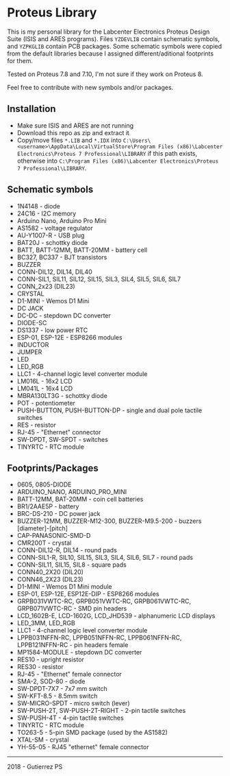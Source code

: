 # Proteus Library

This is my personal library for the Labcenter Electronics Proteus Design Suite (ISIS and ARES programs). Files `YZDEVLIB` contain schematic symbols, and `YZPKGLIB` contain PCB packages. Some schematic symbols were copied from the default libraries because I assigned different/aditional footprints for them.

Tested on Proteus 7.8 and 7.10, I'm not sure if they work on Proteus 8.

Feel free to contribute with new symbols and/or packages.

## Installation

* Make sure ISIS and ARES are not running
* Download this repo as zip and extract it
* Copy/move files `*.LIB` and `*.IDX` into `C:\Users\<username>\AppData\Local\VirtualStore\Program Files (x86)\Labcenter Electronics\Proteus 7 Professional\LIBRARY` if this path exists, otherwise into `C:\Program Files (x86)\Labcenter Electronics\Proteus 7 Professional\LIBRARY`.

## Schematic symbols

* 1N4148 - diode
* 24C16 - I2C memory
* Arduino Nano, Arduino Pro Mini
* AS1582 - voltage regulator
* AU-Y1007-R - USB plug
* BAT20J - schottky diode
* BATT, BATT-12MM, BATT-20MM - battery cell
* BC327, BC337 - BJT transistors
* BUZZER
* CONN-DIL12, DIL14, DIL40
* CONN-SIL1, SIL11, SIL12, SIL15, SIL3, SIL4, SIL5, SIL6, SIL7
* CONN_2x23 (DIL23)
* CRYSTAL
* D1-MINI - Wemos D1 Mini
* DC JACK
* DC-DC - stepdown DC converter
* DIODE-SC
* DS1337 - low power RTC
* ESP-01, ESP-12E - ESP8266 modules
* INDUCTOR
* JUMPER
* LED
* LED_RGB
* LLC1 - 4-channel logic level converter module
* LM016L - 16x2 LCD
* LM041L - 16x4 LCD
* MBRA130LT3G - schottky diode
* POT - potentiometer
* PUSH-BUTTON, PUSH-BUTTON-DP - single and dual pole tactile switches
* RES - resistor
* RJ-45 - "Ethernet" connector
* SW-DPDT, SW-SPDT - switches
* TINYRTC - RTC module

## Footprints/Packages

* 0605, 0805-DIODE
* ARDUINO_NANO, ARDUINO_PRO_MINI
* BATT-12MM, BAT-20MM - coin cell batteries
* BR1/2AAE5P - battery
* BRC-DS-210 - DC power jack
* BUZZER-12MM, BUZZER-M12-300, BUZZER-M9.5-200 - buzzers [diameter]-[pitch]
* CAP-PANASONIC-SMD-D
* CMR200T - crystal
* CONN-DIL12-R, DIL14 - round pads
* CONN-SIL1-R, SIL10, SIL15, SIL3, SIL4, SIL6, SIL7 - round pads
* CONN-SIL11, SIL15, SIL8 - square pads
* CONN40_2X20 (DIL20)
* CONN46_2X23 (DIL23)
* D1-MINI - Wemos D1 Mini module
* ESP-01, ESP-12E, ESP12E-DIP - ESP8266 modules
* GRPB031VWTC-RC, GRPB051VWTC-RC, GRPB061VWTC-RC, GRPB071VWTC-RC - SMD pin headers
* LCD_1602B-E, LCD-1602G, LCD_JHD539 - alphanumeric LCD displays
* LED_3MM, LED_RGB
* LLC1 - 4-channel logic level converter module
* LPPB031NFFN-RC, LPPB051NFFN-RC, LPPB061NFFN-RC, LPPB121NFFN-RC - pin headers female
* MP1584-MODULE - stepdown DC converter
* RES10 - upright resistor
* RES30 - resistor
* RJ-45 - "Ethernet" female connector
* SMA-2, SOD-80 - diode
* SW-DPDT-7X7 - 7x7 mm switch
* SW-KFT-8.5 - 8.5mm switch
* SW-MICRO-SPDT - micro switch (lever)
* SW-PUSH-2T, SW-PUSH-2T-RIGHT - 2-pin tactile switches
* SW-PUSH-4T - 4-pin tactile switches
* TINYRTC - RTC module
* TO263-5 - 5-pin SMD package (used by the AS1582)
* XTAL-SM - crystal
* YH-55-05 - RJ45 "ethernet" female connector

---

2018 - Gutierrez PS